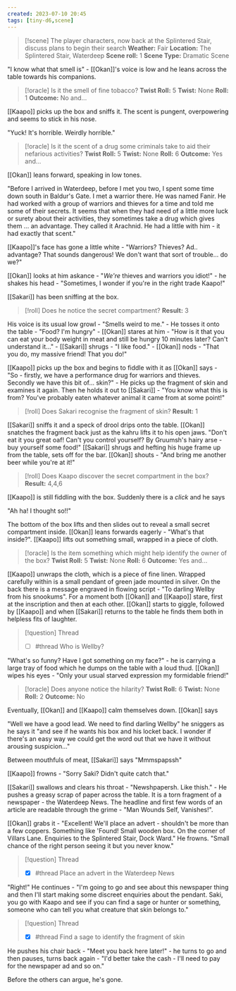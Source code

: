 ```yaml
---
created: 2023-07-10 20:45
tags: [tiny-d6,scene]
---
```

> [!scene]  The player characters, now back at the Splintered Stair, discuss plans to begin their search
> **Weather:** Fair
> **Location:** The Splintered Stair, Waterdeep
> **Scene roll:** 1
> **Scene Type:** Dramatic Scene

"I know what that smell is" - [[Okan]]'s voice is low and he leans across the table towards his companions. 

> [!oracle] Is it the smell of fine tobacco?
> **Twist Roll:** 5
> **Twist:** None
> **Roll:** 1
> **Outcome:** No and...

[[Kaapo]] picks up the box and sniffs it. The scent is pungent, overpowering and seems to stick in his nose. 

"Yuck! It's horrible. Weirdly horrible."

> [!oracle] Is it the scent of a drug some criminals take to aid their nefarious activities?
> **Twist Roll:** 5
> **Twist:** None
> **Roll:** 6
> **Outcome:** Yes and...

[[Okan]] leans forward, speaking in low tones.

"Before I arrived in Waterdeep, before I met you two, I spent some time down south in Baldur's Gate. I met a warrior there. He was named Fanir. He had worked with a group of warriors and thieves for a time and told me some of their secrets. It seems that when they had need of a little more luck or surety about their activities, they sometimes take a drug which gives them ... an advantage. They called it Arachnid. He had a little with him - it had exactly that scent."

[[Kaapo]]'s face has gone a little white - "Warriors? Thieves? Ad.. advantage? That sounds dangerous! We don't want that sort of trouble... do we?"

[[Okan]] looks at him askance - "_We're_ thieves and warriors you idiot!" - he shakes his head - "Sometimes, I wonder if you're in the right trade Kaapo!"

[[Sakari]] has been sniffing at the box.

> [!roll] Does he notice the secret compartment?
> **Result:** 3

His voice is its usual low growl - "Smells weird to me." - He tosses it onto the table - "Food? I'm hungry" - [[Okan]] stares at him - "How is it that you can eat your body weight in meat and still be hungry 10 minutes later? Can't understand it..." - [[Sakari]] shrugs - "I like food." - [[Okan]] nods - "That you do, my massive friend! That you do!"

[[Kaapo]] picks up the box and begins to fiddle with it as [[Okan]] says - "So - firstly, we have a performance drug for warriors and thieves. Secondly we have this bit of... skin?" - He picks up the fragment of skin and examines it again. Then he holds it out to [[Sakari]] - "You know what this is from? You've probably eaten whatever animal it came from at some point!"

> [!roll] Does Sakari recognise the fragment of skin?
> **Result:** 1

[[Sakari]] sniffs it and a speck of drool drips onto the table. [[Okan]] snatches the fragment back just as the kahru lifts it to his open jaws. "Don't eat it you great oaf! Can't you control yourself? By Gruumsh's hairy arse - buy yourself some food!" [[Sakari]] shrugs and hefting his huge frame up from the table, sets off for the bar. [[Okan]] shouts - "And bring me another beer while you're at it!"

> [!roll] Does Kaapo discover the secret compartment in the box?
> **Result:** 4,4,6

[[Kaapo]] is still fiddling with the box. Suddenly there is a _click_ and he says 

"Ah ha! I thought so!!"

The bottom of the box lifts and then slides out to reveal a small secret compartment inside. [[Okan]] leans forwards eagerly - "What's that inside?". [[Kaapo]] lifts out something small, wrapped in a piece of cloth.

> [!oracle] Is the item something which might help identify the owner of the box?
> **Twist Roll:** 5
> **Twist:** None
> **Roll:** 6
> **Outcome:** Yes and...

[[Kaapo]] unwraps the cloth, which is a piece of fine linen. Wrapped carefully within is a small pendant of green jade mounted in silver. On the back there is a message engraved in flowing script - "To darling Wellby from his snookums". For a moment both [[Okan]] and [[Kaapo]] stare, first at the inscription and then at each other. [[Okan]] starts to giggle, followed by [[Kaapo]] and when [[Sakari]] returns to the table he finds them both in helpless fits of laughter.

> [!question] Thread
> - [ ] #thread Who is Wellby? 

"What's so funny? Have I got something on my face?" - he is carrying a large tray of food which he dumps on the table with a loud thud. [[Okan]] wipes his eyes - "Only your usual starved expression my formidable friend!"

> [!oracle] Does anyone notice the hilarity?
> **Twist Roll:** 6
> **Twist:** None
> **Roll:** 2
> **Outcome:** No

Eventually, [[Okan]] and [[Kaapo]] calm themselves down. [[Okan]] says

"Well we have a good lead. We need to find darling Wellby" he sniggers as he says it "and see if he wants his box and his locket back. I wonder if there's an easy way we could get the word out that we have it without arousing suspicion..."

Between mouthfuls of meat, [[Sakari]] says "Mmmspapssh"

[[Kaapo]] frowns - "Sorry Saki? Didn't quite catch that."

[[Sakari]] swallows and clears his throat - "Newshpapersh. Like thish." - He pushes a greasy scrap of paper across the table. It is a torn fragment of a newspaper - the Waterdeep News. The headline and first few words of an article are readable through the grime - "Man Wounds Self, Vanishes!".

[[Okan]] grabs it - "Excellent! We'll place an advert - shouldn't be more than a few coppers. Something like 'Found! Small wooden box. On the corner of Villars Lane. Enquiries to the Splintered Stair, Dock Ward." He frowns. "Small chance of the right person seeing it but you never know."

> [!question] Thread
> - [x] #thread Place an advert in the Waterdeep News

"Right!" He continues - "I'm going to go and see about this newspaper thing and then I'll start making some discreet enquiries about the pendant. Saki, you go with Kaapo and see if you can find a sage or hunter or something, someone who can tell you what creature that skin belongs to."

> [!question] Thread
> - [x] #thread Find a sage to identify the fragment of skin

He pushes his chair back - "Meet you back here later!" - he turns to go and then pauses, turns back again - "I'd better take the cash - I'll need to pay for the newspaper ad and so on."

Before the others can argue, he's gone.